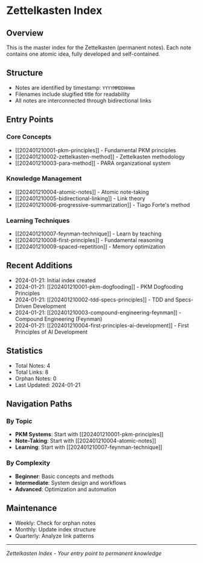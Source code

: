 # Zettelkasten Index

## Overview
This is the master index for the Zettelkasten (permanent notes). Each note contains one atomic idea, fully developed and self-contained.

## Structure
- Notes are identified by timestamp: `YYYYMMDDHHmm`
- Filenames include slugified title for readability
- All notes are interconnected through bidirectional links

## Entry Points

### Core Concepts
- [[202401210001-pkm-principles]] - Fundamental PKM principles
- [[202401210002-zettelkasten-method]] - Zettelkasten methodology
- [[202401210003-para-method]] - PARA organizational system

### Knowledge Management
- [[202401210004-atomic-notes]] - Atomic note-taking
- [[202401210005-bidirectional-linking]] - Link theory
- [[202401210006-progressive-summarization]] - Tiago Forte's method

### Learning Techniques
- [[202401210007-feynman-technique]] - Learn by teaching
- [[202401210008-first-principles]] - Fundamental reasoning
- [[202401210009-spaced-repetition]] - Memory optimization

## Recent Additions
<!-- Updated automatically -->
- 2024-01-21: Initial index created
- 2024-01-21: [[202401210001-pkm-dogfooding]] - PKM Dogfooding Principles
- 2024-01-21: [[202401210002-tdd-specs-principles]] - TDD and Specs-Driven Development
- 2024-01-21: [[202401210003-compound-engineering-feynman]] - Compound Engineering (Feynman)
- 2024-01-21: [[202401210004-first-principles-ai-development]] - First Principles of AI Development

## Statistics
- Total Notes: 4
- Total Links: 8
- Orphan Notes: 0
- Last Updated: 2024-01-21

## Navigation Paths

### By Topic
- **PKM Systems**: Start with [[202401210001-pkm-principles]]
- **Note-Taking**: Start with [[202401210004-atomic-notes]]
- **Learning**: Start with [[202401210007-feynman-technique]]

### By Complexity
- **Beginner**: Basic concepts and methods
- **Intermediate**: System design and workflows
- **Advanced**: Optimization and automation

## Maintenance
- Weekly: Check for orphan notes
- Monthly: Update index structure
- Quarterly: Analyze link patterns

---
*Zettelkasten Index - Your entry point to permanent knowledge*